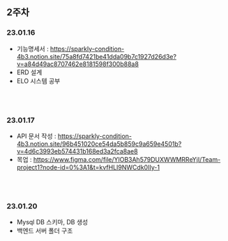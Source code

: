 ## 2주차

### 23.01.16

- 기능명세서 : https://sparkly-condition-4b3.notion.site/75a8fd7421be41dda09b7c1927d26d3e?v=a84d49ac8707462e8181598f300b88a8
- ERD 설계
- ELO 시스템 공부

<br><br>

### 23.01.17

- API 문서 작성 : https://sparkly-condition-4b3.notion.site/96b451020ce54da5b859c9a659e4501b?v=4d6c3993eb574431b168ed3a2fca8ae8
- 목업 : https://www.figma.com/file/YlOB3Ah579DUXWWMRReYjI/Team-project1?node-id=0%3A1&t=kvfHLI9NWCdk0IIy-1

<br><br>

### 23.01.20

- Mysql DB 스키마, DB 생성
- 백엔드 서버 폴더 구조
